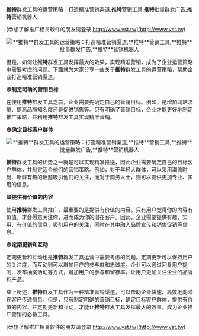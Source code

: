 **推特**群发工具的运营策略：打造精准营销渠道,**推特**营销工具,**推特**批量群发广告,**推特**营销机器人

[😍想了解推广相关软件的朋友请登录 http://www.vst.tw](http://www.vst.tw)

 <center><img src="https://vst.tw/MP4/tuiguang/png/5.png" alt="**推特**群发工具的运营策略：打造精准营销渠道,**推特**营销工具,**推特**批量群发广告,**推特**营销机器人"></center>

但是，如何让**推特**群发工具发挥最大的效果，实现精准营销，成为了企业运营策略中需要考虑的问题。下面就为大家分享一些关于**推特**群发工具的运营策略，帮助企业打造精准营销渠道。

**😄制定明确的营销目标**

在使用**推特**群发工具之前，企业需要先确定自己的营销目标。例如，是增加网站流量、提高品牌知名度还是促进销售等。只有明确了营销目标，企业才能更好地制定推广策略，并利用**推特**群发工具实现精准营销。

**😄确定目标客户群体**

 <center><img src="https://vst.tw/MP4/tuiguang/png/3.png" alt="**推特**群发工具的运营策略：打造精准营销渠道,**推特**营销工具,**推特**批量群发广告,**推特**营销机器人"></center>

**推特**群发工具的优势之一就是可以实现精准推送，因此企业需要确定自己的目标客户群体，并制定适合他们的营销策略。例如，对于年轻人群体，可以采用潮流时尚、新鲜有趣的话题吸引他们的关注，而对于商务人士，则可以提供更加专业、实用的信息。

**😄提供有价值的内容**

使用**推特**群发工具推广，最重要的是提供有价值的内容。只有用户觉得你的内容有价值，才会愿意关注你，进而成为你的潜在客户。因此，企业需要提供有趣、实用、有价值的信息，吸引用户的关注，同时在其中融入品牌宣传和销售促销等信息。

**😄定期更新和互动**

定期更新和互动也是**推特**群发工具运营中需要考虑的问题。定期更新可以保持用户的关注度，而互动则可以增加用户的参与度和忠诚度。企业可以通过回复用户提问、发布抽奖活动等方式，增加用户的参与和留存率，让用户更加关注企业的品牌和产品。

综上所述，**推特**群发工具作为一种精准营销渠道，可以帮助企业快速、高效地向潜在客户传递信息。但是，只有制定明确的营销目标，确定目标客户群体，提供有价值的内容，并定期更新和互动，才能让**推特**群发工具发挥最大的效果，成为企业推广营销的必备工具。

[😍想了解推广相关软件的朋友请登录 http://www.vst.tw](http://www.vst.tw)



